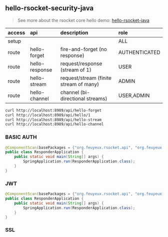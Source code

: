 ## hello-rsocket-security-java
> See more about the rsocket core hello demo: [hello-rsocket-java](https://github.com/feuyeux/hello-rsocket-java)


| access  | api  | description  | role  |
|:----|:----|:----|:----|
| setup  |        |                                        | ALL        |
| route |hello-forget   | fire-and-forget (no response)          | AUTHENTICATED|
| route |hello-response | request/response (stream of 1)         | USER       |
| route |hello-stream   | request/stream (finite stream of many) | ADMIN      |
| route |hello-channel  | channel (bi-directional streams)       | USER,ADMIN |

```sh
curl http://localhost:8989/api/hello-forget
curl http://localhost:8989/api/hello/1
curl http://localhost:8989/api/hello-stream
curl http://localhost:8989/api/hello-channel
```

### BASIC AUTH
```java
@ComponentScan(basePackages = {"org.feuyeux.rsocket.api", "org.feuyeux.rsocket.basic"})
public class ResponderApplication {
    public static void main(String[] args) {
        SpringApplication.run(ResponderApplication.class);
    }
}
```

### JWT
```java
@ComponentScan(basePackages = {"org.feuyeux.rsocket.api", "org.feuyeux.rsocket.jwt"})
public class ResponderApplication {
    public static void main(String[] args) {
        SpringApplication.run(ResponderApplication.class);
    }
}
```

### SSL
